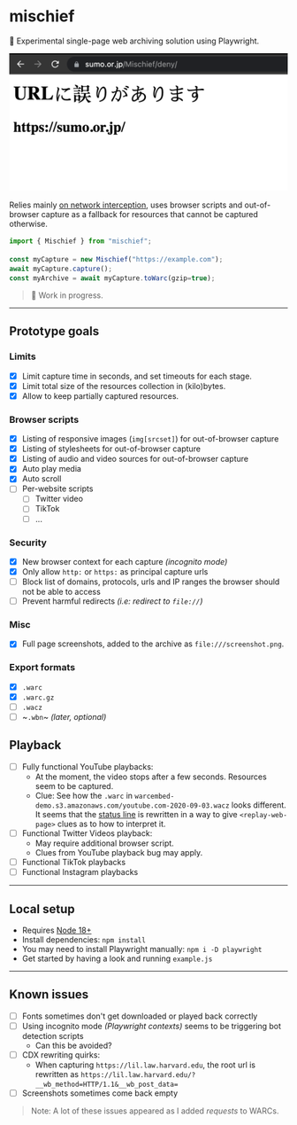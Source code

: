 # mischief
🥸 Experimental single-page web archiving solution using Playwright.

![](mischief.png)


Relies mainly [on network interception](https://playwright.dev/docs/network#network-events), uses browser scripts and out-of-browser capture as a fallback for resources that cannot be captured otherwise.

```javascript
import { Mischief } from "mischief";

const myCapture = new Mischief("https://example.com");
await myCapture.capture();
const myArchive = await myCapture.toWarc(gzip=true);
```

> 🚧 Work in progress.

---

## Prototype goals

### Limits
- [x] Limit capture time in seconds, and set timeouts for each stage.
- [x] Limit total size of the resources collection in (kilo)bytes.
- [x] Allow to keep partially captured resources.

### Browser scripts
- [x] Listing of responsive images (`img[srcset]`) for out-of-browser capture
- [x] Listing of stylesheets for out-of-browser capture
- [x] Listing of audio and video sources for out-of-browser capture
- [x] Auto play media
- [x] Auto scroll
- [ ] Per-website scripts
  - [ ] Twitter video
  - [ ] TikTok 
  - [ ] ...

### Security
- [x] New browser context for each capture _(incognito mode)_ 
- [x] Only allow `http:` or `https:` as principal capture urls
- [ ] Block list of domains, protocols, urls and IP ranges the browser should not be able to access
- [ ] Prevent harmful redirects _(i.e: redirect to `file://`)_

### Misc
- [x] Full page screenshots, added to the archive as `file:///screenshot.png`.

### Export formats
- [x] `.warc`
- [x] `.warc.gz`
- [ ] `.wacz`
- [ ] ~`.wbn`~ _(later, optional)_

## Playback
- [ ] Fully functional YouTube playbacks:
  - At the moment, the video stops after a few seconds. Resources seem to be captured.
  - Clue: See how the `.warc` in `warcembed-demo.s3.amazonaws.com/youtube.com-2020-09-03.wacz` looks different. It seems that the [status line](https://github.com/webrecorder/warcio.js/blob/32d62bf39cdbff0c68c523a192c793e33504101d/src/warcrecord.js#L27) is rewritten in a way to give `<replay-web-page>` clues as to how to interpret it.  
- [ ] Functional Twitter Videos playback:
  - May require additional browser script.
  - Clues from YouTube playback bug may apply.
- [ ] Functional TikTok playbacks
- [ ] Functional Instagram playbacks

---

## Local setup
- Requires [Node 18+](https://nodejs.org/en/)
- Install dependencies: `npm install`
- You may need to install Playwright manually: `npm i -D playwright`
- Get started by having a look and running `example.js`

---

## Known issues
- [ ] Fonts sometimes don't get downloaded or played back correctly
- [ ] Using incognito mode _(Playwright contexts)_ seems to be triggering bot detection scripts
  - Can this be avoided?
- [ ] CDX rewriting quirks:
  - When capturing `https://lil.law.harvard.edu`, the root url is rewritten as `https://lil.law.harvard.edu/?__wb_method=HTTP/1.1&__wb_post_data=`
- [ ] Screenshots sometimes come back empty

> Note: A lot of these issues appeared as I added _requests_ to WARCs.